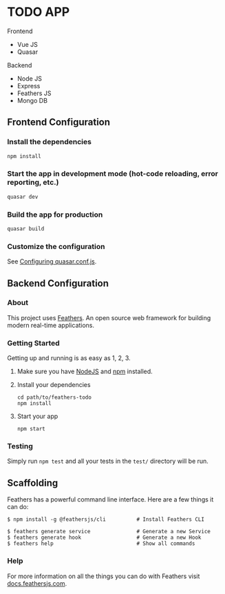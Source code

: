 # TODO APP

Frontend
  - Vue JS
  - Quasar

Backend
  - Node JS
  - Express
  - Feathers JS
  - Mongo DB



## Frontend Configuration

### Install the dependencies
```bash
npm install
```

### Start the app in development mode (hot-code reloading, error reporting, etc.)
```bash
quasar dev
```


### Build the app for production
```bash
quasar build
```

### Customize the configuration
See [Configuring quasar.conf.js](https://quasar.dev/quasar-cli/quasar-conf-js).


## Backend Configuration


### About

This project uses [Feathers](http://feathersjs.com). An open source web framework for building modern real-time applications.

### Getting Started

Getting up and running is as easy as 1, 2, 3.

1. Make sure you have [NodeJS](https://nodejs.org/) and [npm](https://www.npmjs.com/) installed.
2. Install your dependencies

    ```
    cd path/to/feathers-todo
    npm install
    ```

3. Start your app

    ```
    npm start
    ```

### Testing

Simply run `npm test` and all your tests in the `test/` directory will be run.

## Scaffolding

Feathers has a powerful command line interface. Here are a few things it can do:

```
$ npm install -g @feathersjs/cli          # Install Feathers CLI

$ feathers generate service               # Generate a new Service
$ feathers generate hook                  # Generate a new Hook
$ feathers help                           # Show all commands
```

### Help

For more information on all the things you can do with Feathers visit [docs.feathersjs.com](http://docs.feathersjs.com).

